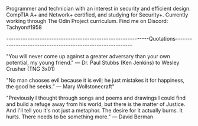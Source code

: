 Programmer and technician with an interest in security and efficient design. CompTIA A+ and Network+ certified, and studying for Security+. Currently working through The Odin Project curriculum. Find me on Discord: Tachyon#1958

------------------------------------------------------------Quotations------------------------------------------------------------

"You will never come up against a greater adversary than your own potential, my young friend."
 ― Dr. Paul Stubbs (Ken Jenkins) to Wesley Crusher (TNG 3x01)

"No man chooses evil because it is evil; he just mistakes it for happiness, the good he seeks.”
 ― Mary Wollstonecraft"
 
"Previously I thought through songs and poems and drawings I could find and build a refuge away from his world, but there is the matter of Justice. And I'll tell you it's not just a metaphor. The desire for it actually burns. It hurts. There needs to be something more."
― David Berman

